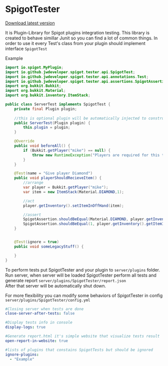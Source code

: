 # SpigotTester

[Download latest version](https://github.com/jwdeveloper/SpigotTester/releases/download/0.3.0/plugin-tester.jar)

It is Plugin-Library for Spigot plugins integration testing. This library is created to 
behave simillar Junit so you can find a lot of common things. In order to use it
every Test's class from your plugin should implement interface `SpigotTest`

Example
```java 
import io.spigot.MyPlugin;
import io.github.jwdeveloper.spigot.tester.api.SpigotTest;
import io.github.jwdeveloper.spigot.tester.api.annotations.Test;
import io.github.jwdeveloper.spigot.tester.api.assertions.SpigotAssertion;
import org.bukkit.Bukkit;
import org.bukkit.Material;
import org.bukkit.inventory.ItemStack;

public class ServerTest implements SpigotTest {
    private final Plugin plugin;
    
    //this is optional plugin will be automatically injected to constructor
    public ServerTest(Plugin plugin) {
        this.plugin = plugin;
    }

    @Override
    public void beforeAll() {
        if (Bukkit.getPlayer("mike") == null) {
            throw new RuntimeException("Players are required for this test");
        }
    }

    @Test(name = "Give player Diamond")
    public void playerShouldRecieveItem() {
        //arrange
        var player = Bukkit.getPlayer("mike");
        var item = new ItemStack(Material.DIAMOND,1);

        //act
        player.getInventory().setItemInOffHand(item);

        //assert
        SpigotAssertion.shouldBeEqual(Material.DIAMOND, player.getInventory().getItemInMainHand().getType());
        SpigotAssertion.shouldBeEqual(1, player.getInventory().getItemInMainHand().getAmount());
    }


    @Test(ignore = true)
    public void someLegacyStuff() {

    }
}
```

To perform tests put SpigotTester and your plugin to `server/plugins` folder.
Run server, when server will be loaded SpigotTester perform all tests and generate report `server/plugins/SpigotTester/report.json`  
After that server will be automatically shut down.



For more flexibility you can modify some behaviors of SpigotTester in config `server/plugins/SpigotTester/config.yml` 

```yaml
#Closing server when tests are done
close-server-after-tests: false

#Display tests info in console
display-logs: true

#Generate report.html it's simple website that visualize tests result
open-report-in-website: true

#lists of plugins that constains SpigotTests but should be ignored
ignore-plugins:
  - "Example"
```



